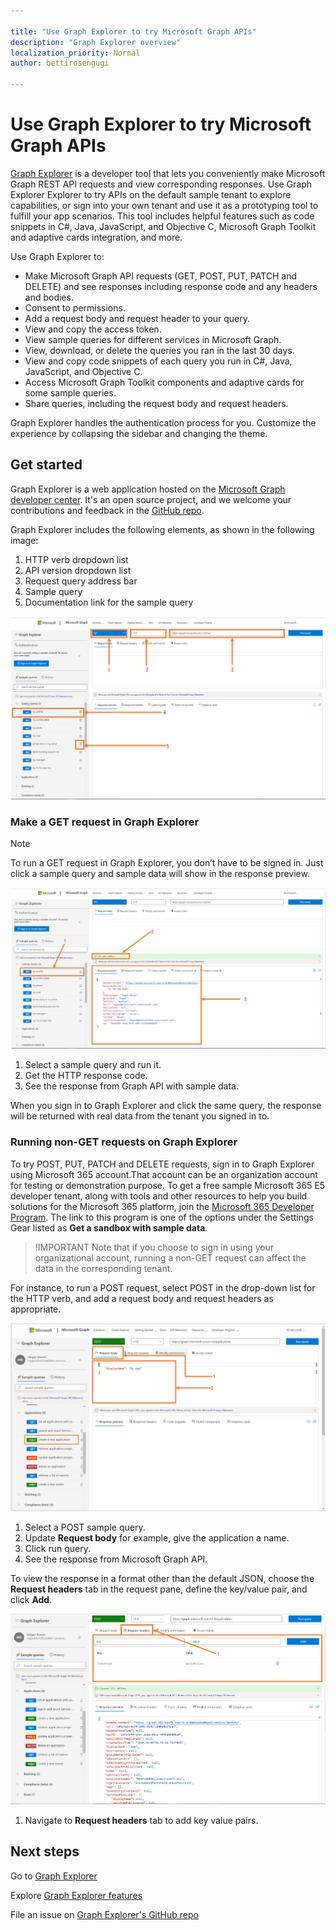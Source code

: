 ```yaml
---

title: "Use Graph Explorer to try Microsoft Graph APIs"
description: "Graph Explorer overview"
localization_priority: Normal
author: bettirosengugi

---
```


# Use Graph Explorer to try Microsoft Graph APIs

[Graph Explorer](https://developer.microsoft.com/graph/graph-explorer/) is a developer tool that lets you conveniently make Microsoft Graph REST API requests and view corresponding responses. Use Graph Explorer Explorer to try APIs on the default sample tenant to explore capabilities, or sign into your own tenant and use it as a prototyping tool to fulfill your app scenarios. This tool includes helpful features such as code snippets in C#, Java, JavaScript, and Objective C, Microsoft Graph Toolkit and adaptive cards integration, and more.

Use Graph Explorer to:

- Make Microsoft Graph API requests (GET, POST, PUT, PATCH and DELETE) and see responses including response code and any headers and bodies.
- Consent to permissions.
- Add a request body and request header to your query.
- View and copy the access token.
- View sample queries for different services in Microsoft Graph.
- View, download, or delete the queries you ran in the last 30 days.
- View and copy code snippets of each query you run in C#, Java, JavaScript, and Objective C.
- Access Microsoft Graph Toolkit components and adaptive cards for some sample queries.
- Share queries, including the request body and request headers.

Graph Explorer handles the authentication process for you. Customize the experience by collapsing the sidebar and changing the theme.

## Get started

Graph Explorer is a web application hosted on the [Microsoft Graph developer center](https://developer.microsoft.com/en-us/graph/graph-explorer). It's an open source project,  and we welcome your contributions and feedback in the [GitHub repo](https://github.com/microsoftgraph/microsoft-graph-explorer-v4).

Graph Explorer includes the following elements, as shown in the following image:

1. HTTP verb dropdown list
2. API version dropdown list
3. Request query address bar
4. Sample query
5. Documentation link for the sample query

![Screenshot of the Graph Explorer user interface](./images/getting-started.png)

### Make a GET request in Graph Explorer

>[!NOTE]
> To run a GET request in Graph Explorer, you don’t have to be signed in. Just click a sample query and sample data will show in the response preview. 

![making-a-get-request-in-graph-explorer](./images/making-a-get-request.png)

1. Select a sample query and run it.
2. Get the HTTP response code.
3. See the response from Graph API with sample data.

When you sign in to Graph Explorer and click the same query, the response will be returned with real data from the tenant you signed in to.

### Running non-GET requests on Graph Explorer

To try POST, PUT, PATCH and DELETE requests, sign in to Graph Explorer using Microsoft 365 account.That account can be an organization account for testing or demonstration purpose. To get a free sample Microsoft 365 E5 developer tenant, along with tools and other resources to help you build solutions for the Microsoft 365 platform, join the [Microsoft 365 Developer Program](https://developer.microsoft.com/en-US/microsoft-365/dev-program). The link to this program is one of the options under the Settings Gear listed as **Get a sandbox with sample data**.


>!IMPORTANT Note that if you choose to sign in using your organizational account, running a non-GET request can affect the data in the corresponding tenant.

For instance, to run a POST request, select POST in the drop-down list for the HTTP verb, and add a request body and request headers as appropriate.

![how-to-make-a-non-get-request](./images/making-a-non-get-request.png)

1. Select a POST sample query.
2. Update **Request body**  for example, give the application a name.
3. Click run query.
4. See the response from Microsoft Graph API.

To view the response in a format other than the default JSON, choose the **Request headers** tab in the request pane, define the key/value pair, and click **Add**.

![modifying-or-updating-the-request-header](./images/request-header.png)

1. Navigate to **Request headers** tab to add key value pairs.






## Next steps

Go to [Graph Explorer](https://developer.microsoft.com/graph/graph-explorer/)

Explore [Graph Explorer features](./graph-explorer-features.md)

File an issue on [Graph Explorer's GitHub repo](https://github.com/microsoftgraph/microsoft-graph-explorer-v4/issues/new/choose)
